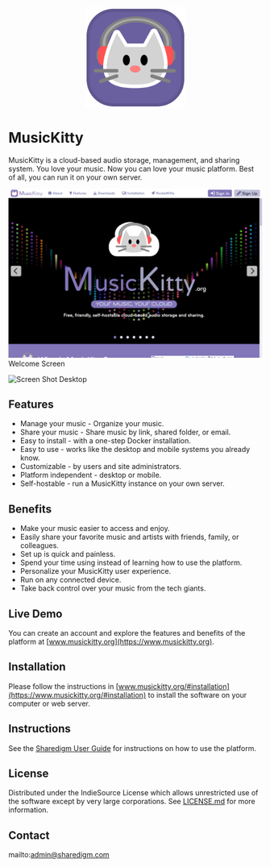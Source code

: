 <p align="center" style="text-align:center">
	<img src="images/logos/logo.svg" width="200">
</p>

# MusicKitty

MusicKitty is a cloud-based audio storage, management, and sharing system. You love your music. Now you can love your music platform. Best of all, you can run it on your own server.

![Screen Shot](images/screen-shots/welcome.png)
Welcome Screen

![Screen Shot](images/screen-shots/desktop.png)
Desktop

## Features

- Manage your music - Organize your music.
- Share your music - Share music by link, shared folder, or email.
- Easy to install - with a one-step Docker installation.
- Easy to use - works like the desktop and mobile systems you already know.
- Customizable - by users and site administrators.
- Platform independent - desktop or mobile.
- Self-hostable - run a MusicKitty instance on your own server.

## Benefits

- Make your music easier to access and enjoy.
- Easily share your favorite music and artists with friends, family, or colleagues.
- Set up is quick and painless.
- Spend your time using instead of learning how to use the platform.
- Personalize your MusicKitty user experience.
- Run on any connected device.
- Take back control over your music from the tech giants.

## Live Demo

You can create an account and explore the features and benefits of the platform at [www.musickitty.org](https://www.musickitty.org).

## Installation

Please follow the instructions in [www.musickitty.org/#installation](https://www.musickitty.org/#installation) to install the software on your computer or web server.

## Instructions

See the [Sharedigm User Guide](https://www.sharedigm.com/#help) for instructions on how to use the platform.

## License

Distributed under the IndieSource License which allows unrestricted use of the software except by very large corporations. See [LICENSE.md](LICENSE.md) for more information.

## Contact

mailto:admin@sharedigm.com
